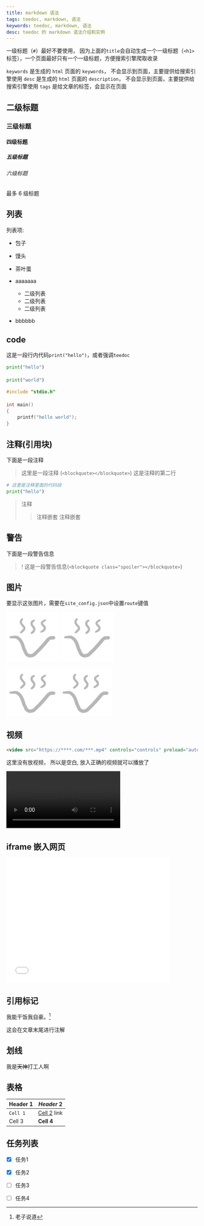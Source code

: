 ```yaml
---
title: markdown 语法
tags: teedoc, markdown, 语法
keywords: teedoc, markdown, 语法
desc: teedoc 的 markdown 语法介绍和实例
---
```


一级标题（`#`）最好不要使用， 因为上面的`title`会自动生成一个一级标题（`<h1>`标签），一个页面最好只有一个一级标题，方便搜索引擎爬取收录

`keywords` 是生成的 `html` 页面的 `keywords`， 不会显示到页面，主要提供给搜索引擎使用
`desc` 是生成的 `html` 页面的 `description`， 不会显示到页面，主要提供给搜索引擎使用
`tags` 是给文章的标签，会显示在页面


## 二级标题

### 三级标题

#### 四级标题

##### 五级标题

###### 六级标题

最多 6 级标题



## 列表

列表项:
* 包子
* 馒头
* 茶叶蛋


* aaaaaaa
  * 二级列表
  * 二级列表
  * 二级列表
* bbbbbb


## code

这是一段行内代码`print("hello")`，或者强调`teedoc`

```python
print("hello")

print("world")
```

```c
#include "stdio.h"

int main()
{
    printf("hello world");
}
```


## 注释(引用块)

下面是一段注释
> 这里是一段注释 (`<blockquote></blockquote>`)
> 这是注释的第二行
```python
# 这里是注释里面的代码段
print("hello")
```


> 注释
>> 注释嵌套
>> 注释嵌套



## 警告

下面是一段警告信息

>! 这是一段警告信息(`<blockquote class="spoiler"></blockquote>`)

## 图片

要显示这张图片，需要在`site_config.json`中设置`route`键值

![这是一张图片](../../assets/images/logo.jpg)
![这是一张图片](../assets/images/logo.jpg)

![这是一张图片](../../assets/images/logo.jpg)![这是一张图片](../assets/images/logo.jpg)

## 视频


```html
<video src="https://****.com/***.mp4" controls="controls" preload="auto">your brower not support play video</video>
```

这里没有放视频， 所以是空白, 放入正确的视频就可以播放了

<video src="" controls="controls" preload="auto">your brower not support play video</video>


## iframe 嵌入网页

<iframe src="//player.bilibili.com/player.html?aid=52613549&bvid=BV144411J72P&cid=92076022&page=1" scrolling="no" border="0" frameborder="no" framespacing="0" allowfullscreen="true" style="width:43vw;height:34vw;min-width: 85%;"> </iframe>


## 引用标记

我能干饭我自豪。[^干饭人]

[^干饭人]: 老子说道

这会在文章末尾进行注解


## 划线

我是~~天神~~打工人啊


## 表格


| Header 1 | *Header* 2 |
| -------- | -------- |
| `Cell 1` | [Cell 2](http://example.com) link |
| Cell 3 | **Cell 4** |


## 任务列表

- [x] 任务1
- [x] 任务2
- [ ] 任务3
- [ ] 任务4

